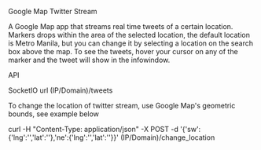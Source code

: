 Google Map Twitter Stream

A Google Map app that streams real time tweets of a certain location. Markers drops within the area of the selected location, the default location is Metro Manila, but you can change it by selecting a location on the search box above the map. To see the tweets, hover your cursor on any of the marker and the tweet will show in the infowindow.


API

SocketIO url
(IP/Domain)/tweets

To change the location of twitter stream, use Google Map's geometric bounds, see example below

curl -H "Content-Type: application/json" -X POST -d '{'sw':{'lng':'','lat':''},'ne':{'lng':'','lat':''}}' (IP/Domain)/change_location
